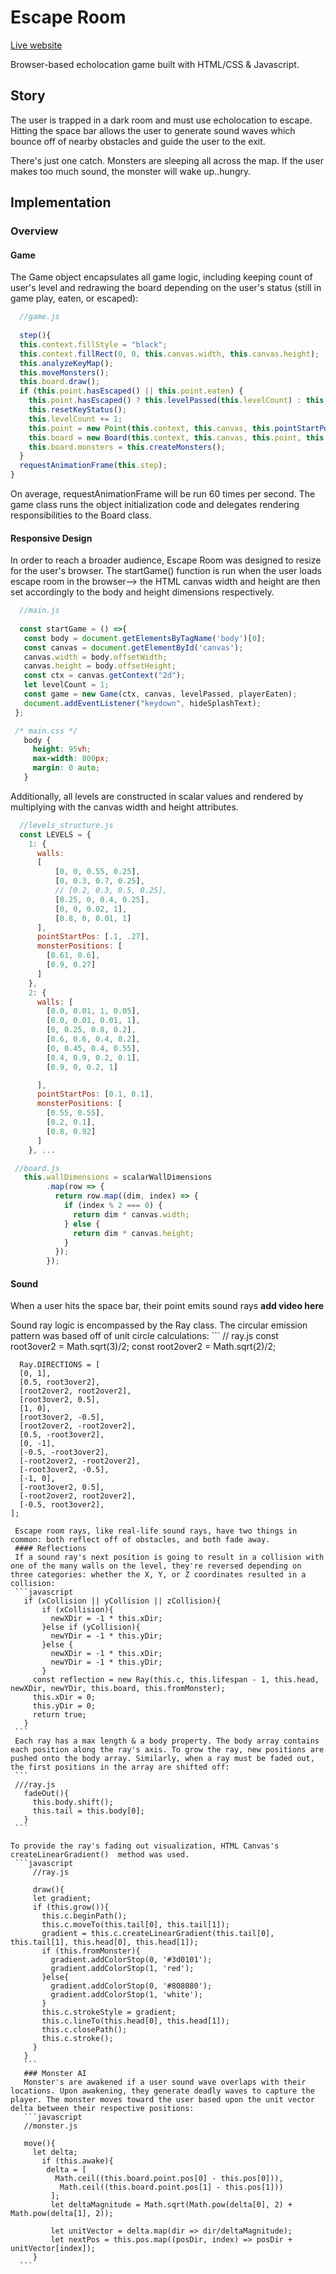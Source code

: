 
# Escape Room
[Live website](https://srekhi.github.io/escape_room/)

Browser-based echolocation game built with HTML/CSS & Javascript.

## Story
The user is trapped in a dark room and must use echolocation to escape. Hitting the space bar allows the user to generate sound waves which bounce off of nearby obstacles and guide the user to the exit.

There's just one catch. Monsters are sleeping all across the map. If the user makes too much sound, the monster will wake up..hungry.



## Implementation
### Overview 

  #### Game 
  The Game object encapsulates all game logic, including keeping count of user's level and redrawing the board depending on the user's status (still in game play, eaten, or escaped):
  ```javascript
    //game.js
    
    step(){
    this.context.fillStyle = "black";
    this.context.fillRect(0, 0, this.canvas.width, this.canvas.height);
    this.analyzeKeyMap();
    this.moveMonsters();
    this.board.draw();
    if (this.point.hasEscaped() || this.point.eaten) {
      this.point.hasEscaped() ? this.levelPassed(this.levelCount) : this.playerEaten(this.levelCount);
      this.resetKeyStatus();
      this.levelCount += 1;
      this.point = new Point(this.context, this.canvas, this.pointStartPos());
      this.board = new Board(this.context, this.canvas, this.point, this.walls());
      this.board.monsters = this.createMonsters();
    }
    requestAnimationFrame(this.step);
  }
  ```
  On average, requestAnimationFrame will be run 60 times per second. The game class runs the object initialization code and delegates rendering responsibilities to the Board class.

 #### Responsive Design
 In order to reach a broader audience, Escape Room was designed to resize for the user's browser. The startGame() function is run when the user loads escape room in the browser--> the HTML canvas width and height are then set accordingly to the body and height dimensions respectively. 
 ```javascript 
   //main.js
  
   const startGame = () =>{
    const body = document.getElementsByTagName('body')[0];
    const canvas = document.getElementById('canvas');
    canvas.width = body.offsetWidth;
    canvas.height = body.offsetHeight;
    const ctx = canvas.getContext("2d");
    let levelCount = 1;
    const game = new Game(ctx, canvas, levelPassed, playerEaten);
    document.addEventListener("keydown", hideSplashText);
  };
 ```
 ```css
  /* main.css */
    body {
      height: 95vh;
      max-width: 800px;
      margin: 0 auto;
    }
 ```
  Additionally, all levels are constructed in scalar values and rendered by multiplying with the canvas width and height attributes.
  ```javascript
    //levels_structure.js 
    const LEVELS = {
      1: {
        walls:
        [
            [0, 0, 0.55, 0.25],
            [0, 0.3, 0.7, 0.25],
            // [0.2, 0.3, 0.5, 0.25],
            [0.25, 0, 0.4, 0.25],
            [0, 0, 0.02, 1],
            [0.8, 0, 0.01, 1]
        ],
        pointStartPos: [.1, .27],
        monsterPositions: [
          [0.61, 0.6],
          [0.9, 0.27]
        ]
      },
      2: {
        walls: [
          [0.0, 0.01, 1, 0.05],
          [0.0, 0.01, 0.01, 1],
          [0, 0.25, 0.8, 0.2],
          [0.6, 0.6, 0.4, 0.2],
          [0, 0.45, 0.4, 0.55],
          [0.4, 0.9, 0.2, 0.1],
          [0.9, 0, 0.2, 1]

        ],
        pointStartPos: [0.1, 0.1],
        monsterPositions: [
          [0.55, 0.55],
          [0.2, 0.1],
          [0.8, 0.92]
        ]
      }, ...
  ```
  
  ```javascript
   //board.js
     this.wallDimensions = scalarWallDimensions
          .map(row => {
            return row.map((dim, index) => {
              if (index % 2 === 0) {
                return dim * canvas.width;
              } else {
                return dim * canvas.height;
              }
            });
          });
   ```
   #### Sound 
   When a user hits the space bar, their point emits sound rays **add video here** 
   
   Sound ray logic is encompassed by the Ray class. The circular emission pattern was based off of unit circle calculations:
    ```
    // ray.js 
      const root3over2 = Math.sqrt(3)/2;
      const root2over2 = Math.sqrt(2)/2;

      Ray.DIRECTIONS = [
      [0, 1],
      [0.5, root3over2],
      [root2over2, root2over2],
      [root3over2, 0.5],
      [1, 0],
      [root3over2, -0.5],
      [root2over2, -root2over2],
      [0.5, -root3over2],
      [0, -1],
      [-0.5, -root3over2],
      [-root2over2, -root2over2],
      [-root3over2, -0.5],
      [-1, 0],
      [-root3over2, 0.5],
      [-root2over2, root2over2],
      [-0.5, root3over2],
    ];
   ```
    Escape room rays, like real-life sound rays, have two things in common: both reflect off of obstacles, and both fade away.
    #### Reflections
    If a sound ray's next position is going to result in a collision with one of the many walls on the level, they're reversed depending on three categories: whether the X, Y, or Z coordinates resulted in a collision:
    ```javascript 
      if (xCollision || yCollision || zCollision){
          if (xCollision){
            newXDir = -1 * this.xDir;
          }else if (yCollision){
            newYDir = -1 * this.yDir;
          }else {
            newXDir = -1 * this.xDir;
            newYDir = -1 * this.yDir;
          }
        const reflection = new Ray(this.c, this.lifespan - 1, this.head, newXDir, newYDir, this.board, this.fromMonster);
        this.xDir = 0;
        this.yDir = 0;
        return true;
      }
    ```
    Each ray has a max length & a body property. The body array contains each position along the ray's axis. To grow the ray, new positions are pushed onto the body array. Similarly, when a ray must be faded out, the first positions in the array are shifted off:
    ```
    ///ray.js
      fadeOut(){
        this.body.shift();
        this.tail = this.body[0];
      }
    ```

  To provide the ray's fading out visualization, HTML Canvas's createLinearGradient()  method was used. 
    ```javascript
        //ray.js 

        draw(){
        let gradient;
        if (this.grow()){
          this.c.beginPath();
          this.c.moveTo(this.tail[0], this.tail[1]);
          gradient = this.c.createLinearGradient(this.tail[0], this.tail[1], this.head[0], this.head[1]);
          if (this.fromMonster){
            gradient.addColorStop(0, '#3d0101');
            gradient.addColorStop(1, 'red');
          }else{
            gradient.addColorStop(0, '#808080');
            gradient.addColorStop(1, 'white');
          }
          this.c.strokeStyle = gradient;
          this.c.lineTo(this.head[0], this.head[1]);
          this.c.closePath();
          this.c.stroke();
        }
      }
      ```
      ### Monster AI
      Monster's are awakened if a user sound wave overlaps with their locations. Upon awakening, they generate deadly waves to capture the player. The monster moves toward the user based upon the unit vector delta between their respective positions: 
      ```javascript
      //monster.js
      
      move(){
        let delta;
          if (this.awake){
           delta = [
             Math.ceil((this.board.point.pos[0] - this.pos[0])),
              Math.ceil((this.board.point.pos[1] - this.pos[1]))
            ];
            let deltaMagnitude = Math.sqrt(Math.pow(delta[0], 2) + Math.pow(delta[1], 2));

            let unitVector = delta.map(dir => dir/deltaMagnitude);
            let nextPos = this.pos.map((posDir, index) => posDir + unitVector[index]);
        }
     ```
     
     
